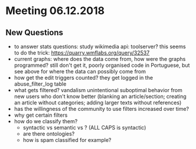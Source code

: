# Meeting 06.12.2018

## New Questions

* to answer stats questions: study wikimedia api: toolserver?
  this seems to do the trick: https://quarry.wmflabs.org/query/32537
* current graphs: where does the data come from, how were the graphs programmed?
  still don't get it, poorly organised code in Portuguese, but see above for where the data can possibly come from
* how get the edit triggers counted?
  they get logged in the abuse_filter_log table
* what gets filtered?
  vandalism
  unintentional suboptimal behavior from new users who don't know better (blanking an article/section; creating an article without categories; adding larger texts without references)
* has the willingness of the community to use filters increased over time?
* why get certain filters 
* how do we classify them?
  * syntactic vs semantic vs ? (ALL CAPS is syntactic)
  * are there ontologies?
  * how is spam classified for example?
